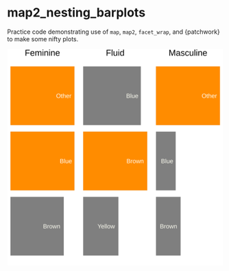 
# map2_nesting_barplots

<!-- badges: start -->
<!-- badges: end -->

Practice code demonstrating use of `map`, `map2`, `facet_wrap`, and {patchwork} to make some nifty plots.

![](faceted.svg)

